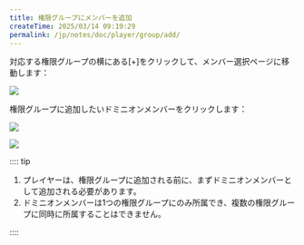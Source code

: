 ```yaml
---
title: 権限グループにメンバーを追加
createTime: 2025/03/14 09:19:29
permalink: /jp/notes/doc/player/group/add/
---
```


対応する権限グループの横にある[+]をクリックして、メンバー選択ページに移動します：

![](/player/group/add/1.png)

権限グループに追加したいドミニオンメンバーをクリックします：

![](/player/group/add/2.png)

![](/player/group/add/3.png)

:::: tip

1. プレイヤーは、権限グループに追加される前に、まずドミニオンメンバーとして追加される必要があります。
2. ドミニオンメンバーは1つの権限グループにのみ所属でき、複数の権限グループに同時に所属することはできません。

::::
